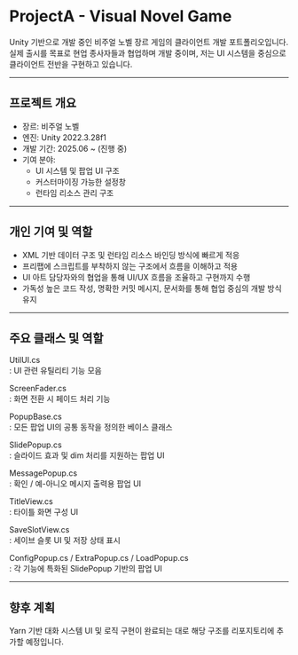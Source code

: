 # ProjectA - Visual Novel Game

Unity 기반으로 개발 중인 비주얼 노벨 장르 게임의 클라이언트 개발 포트폴리오입니다.  
실제 출시를 목표로 현업 종사자들과 협업하며 개발 중이며, 저는 UI 시스템을 중심으로 클라이언트 전반을 구현하고 있습니다.

---

## 프로젝트 개요

- 장르: 비주얼 노벨  
- 엔진: Unity 2022.3.28f1  
- 개발 기간: 2025.06 ~ (진행 중)  
- 기여 분야:  
  - UI 시스템 및 팝업 UI 구조  
  - 커스터마이징 가능한 설정창  
  - 런타임 리소스 관리 구조  

---

## 개인 기여 및 역할

- XML 기반 데이터 구조 및 런타임 리소스 바인딩 방식에 빠르게 적응  
- 프리팹에 스크립트를 부착하지 않는 구조에서 흐름을 이해하고 적용  
- UI 아트 담당자와의 협업을 통해 UI/UX 흐름을 조율하고 구현까지 수행  
- 가독성 높은 코드 작성, 명확한 커밋 메시지, 문서화를 통해 협업 중심의 개발 방식 유지  

---

## 주요 클래스 및 역할

UtilUI.cs  
: UI 관련 유틸리티 기능 모음

ScreenFader.cs  
: 화면 전환 시 페이드 처리 기능

PopupBase.cs  
: 모든 팝업 UI의 공통 동작을 정의한 베이스 클래스

SlidePopup.cs  
: 슬라이드 효과 및 dim 처리를 지원하는 팝업 UI

MessagePopup.cs  
: 확인 / 예-아니오 메시지 출력용 팝업 UI

TitleView.cs  
: 타이틀 화면 구성 UI

SaveSlotView.cs  
: 세이브 슬롯 UI 및 저장 상태 표시

ConfigPopup.cs / ExtraPopup.cs / LoadPopup.cs  
: 각 기능에 특화된 SlidePopup 기반의 팝업 UI

---

## 향후 계획

Yarn 기반 대화 시스템 UI 및 로직 구현이 완료되는 대로 해당 구조를 리포지토리에 추가할 예정입니다.
